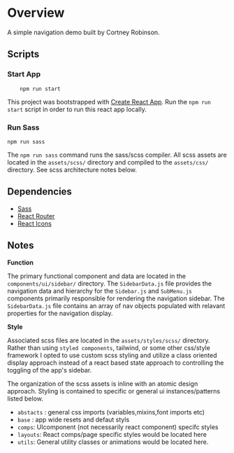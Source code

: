 # Overview
A simple navigation demo built by Cortney Robinson. 


## Scripts

### Start App
``` 
    npm run start
```

This project was bootstrapped with [Create React App](https://github.com/facebook/create-react-app). Run the `npm run start` script in order to run this react app locally. 

### Run Sass
``` 
npm run sass
```

The `npm run sass` command runs the sass/scss compiler. All scss assets are located in the `assets/scss/` directory and compiled to the `assets/css/` directory. See scss architecture notes below.


## Dependencies
- [Sass](https://www.npmjs.com/package/sass)
- [React Router](https://www.npmjs.com/package/react-router)
- [React Icons](https://react-icons.github.io/react-icons/)


## Notes

**Function**

The primary functional component and data are located in the `components/ui/sidebar/` directory. The `SidebarData.js` file provides the navigation data and hierarchy for the `Sidebar.js` and `SubMenu.js` components primarily responsible for rendering the navigation sidebar. The `SidebarData.js` file contains an array of nav objects populated with relavant properties for the navigation display. 

**Style**

Associated scss files are located in the `assets/styles/scss/` directory. Rather than using `styled components`, tailwind, or some other css/style framework I opted to use custom scss styling and utilize a class oriented display approach instead of a react based state approach to controlling the toggling of the app's sidebar.


The organization of the scss assets is inline with an atomic design approach. Styling is contained to specific or general ui instances/patterns listed below. 
- `abstacts` : general css imports (variables,mixins,font imports etc)
- `base` : app wide resets and defaut styls
- `comps`: UIcomponent (not necessarily react component) specifc styles
- `layouts`: React comps/page specific styles would be located here
- `utils`: General utility classes or animations would be located here.